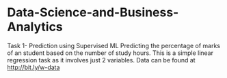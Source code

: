 # Data-Science-and-Business-Analytics
Task 1- Prediction using Supervised ML
Predicting the percentage of marks of an student based on the number of
study hours. This is a simple linear regression task as it involves just 2 variables. Data can be found at http://bit.ly/w-data 
